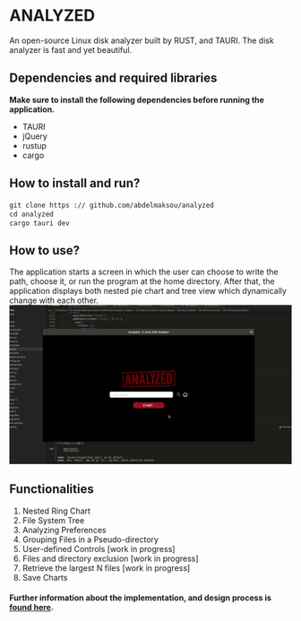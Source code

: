 # ANALYZED
An open-source Linux disk analyzer built by RUST, and TAURI. The disk analyzer is fast and yet beautiful.
## Dependencies and required libraries
**Make sure to install the following dependencies before running the application.**
- TAURI
- jQuery
- rustup
- cargo
## How to install and run?
```
git clone https :// github.com/abdelmaksou/analyzed
cd analyzed
cargo tauri dev
```
## How to use?
The application starts a screen in which the user can choose to write the path, choose it, or run the program at the home directory. After that, the application displays both nested pie chart and tree view which dynamically change with each other.
![](assets/analyzed.gif)
## Functionalities
1. Nested Ring Chart
2. File System Tree
3. Analyzing Preferences
4. Grouping Files in a Pseudo-directory
5. User-defined Controls [work in progress]
6. Files and directory exclusion [work in progress]
7. Retrieve the largest N files [work in progress]
8. Save Charts
#### Further information about the implementation, and design process is [found here](assets/report.pdf).
